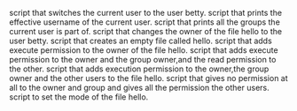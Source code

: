 script that switches the current user to the user betty.
script that prints the effective username of the current user.
script that prints all the groups the current user is part of.
script that changes the owner of the file hello to the user betty.
script that creates an empty file called hello.
script that adds execute permission to the owner of the file hello.
script that adds execute permission to the owner and the group owner,and the read permission to the other.
script that adds execution permission to the owner,the group owner and the other users to the file hello.
script that gives no permission at all to the owner and group and gives all the permission the other users.
script to set the mode of the file hello.
